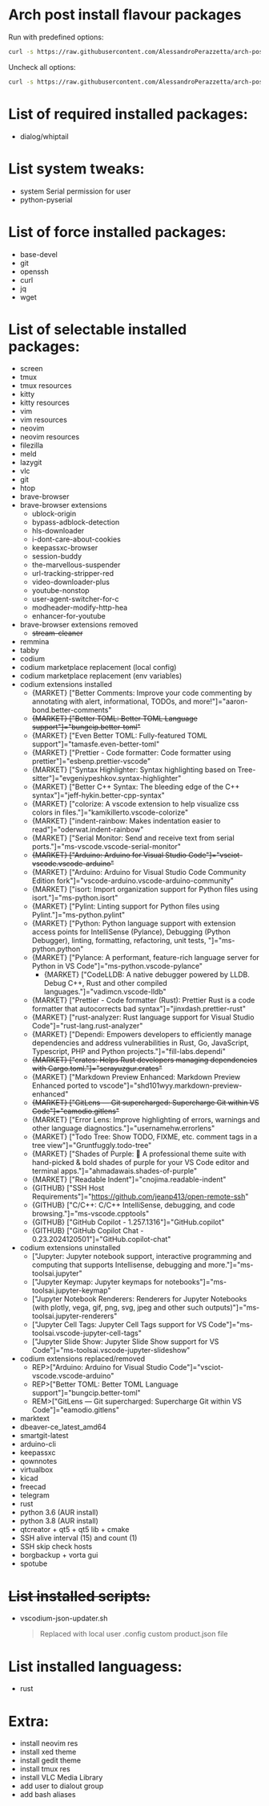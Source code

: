 # Arch post install flavour packages

Run with predefined options:
```bash
curl -s https://raw.githubusercontent.com/AlessandroPerazzetta/arch-post-install/main/install-packages.sh | bash
```
Uncheck all options:
```bash
curl -s https://raw.githubusercontent.com/AlessandroPerazzetta/arch-post-install/main/install-packages.sh | bash -s -- --none
```

# List of required installed packages:
- dialog/whiptail

# List system tweaks:
- system Serial permission for user
- python-pyserial

# List of force installed packages:
- base-devel
- git
- openssh
- curl
- jq
- wget

# List of selectable installed packages:
- screen
- tmux
- tmux resources
- kitty
- kitty resources
- vim
- vim resources
- neovim
- neovim resources
- filezilla
- meld
- lazygit
- vlc
- git
- htop
- brave-browser
- brave-browser extensions
  * ublock-origin
  * bypass-adblock-detection
  * hls-downloader
  * i-dont-care-about-cookies
  * keepassxc-browser
  * session-buddy
  * the-marvellous-suspender
  * url-tracking-stripper-red
  * video-downloader-plus
  * youtube-nonstop
  * user-agent-switcher-for-c
  * modheader-modify-http-hea
  * enhancer-for-youtube
- brave-browser extensions removed
  * ~~stream-cleaner~~
- remmina
- tabby
- codium
- codium marketplace replacement (local config)
- codium marketplace replacement (env variables)
- codium extensions installed
  * {MARKET} ["Better Comments: Improve your code commenting by annotating with alert, informational, TODOs, and more!"]="aaron-bond.better-comments"
  * ~~{MARKET} ["Better TOML: Better TOML Language support"]="bungcip.better-toml"~~
  * {MARKET} ["Even Better TOML: Fully-featured TOML support"]="tamasfe.even-better-toml"
  * {MARKET} ["Prettier - Code formatter: Code formatter using prettier"]="esbenp.prettier-vscode"
  * {MARKET} ["Syntax Highlighter: Syntax highlighting based on Tree-sitter"]="evgeniypeshkov.syntax-highlighter"
  * {MARKET} ["Better C++ Syntax: The bleeding edge of the C++ syntax"]="jeff-hykin.better-cpp-syntax"
  * {MARKET} ["colorize: A vscode extension to help visualize css colors in files."]="kamikillerto.vscode-colorize"
  * {MARKET} ["indent-rainbow: Makes indentation easier to read"]="oderwat.indent-rainbow"
  * {MARKET} ["Serial Monitor: Send and receive text from serial ports."]="ms-vscode.vscode-serial-monitor"
  * ~~{MARKET} ["Arduino: Arduino for Visual Studio Code"]="vsciot-vscode.vscode-arduino"~~
  * {MARKET} ["Arduino: Arduino for Visual Studio Code Community Edition fork"]="vscode-arduino.vscode-arduino-community"
  * {MARKET} ["isort: Import organization support for Python files using isort."]="ms-python.isort"
  * {MARKET} ["Pylint: Linting support for Python files using Pylint."]="ms-python.pylint"
  * {MARKET} ["Python: Python language support with extension access points for IntelliSense (Pylance), Debugging (Python Debugger), linting, formatting, refactoring, unit tests, "]="ms-python.python"
  * {MARKET} ["Pylance: A performant, feature-rich language server for Python in VS Code"]="ms-python.vscode-pylance"
    * {MARKET} ["CodeLLDB: A native debugger powered by LLDB. Debug C++, Rust and other compiled languages."]="vadimcn.vscode-lldb"
  * {MARKET} ["Prettier - Code formatter (Rust): Prettier Rust is a code formatter that autocorrects bad syntax"]="jinxdash.prettier-rust"
  * {MARKET} ["rust-analyzer: Rust language support for Visual Studio Code"]="rust-lang.rust-analyzer"
  * {MARKET} ["Dependi: Empowers developers to efficiently manage dependencies and address vulnerabilities in Rust, Go, JavaScript, Typescript, PHP and Python projects."]="fill-labs.dependi"
  * ~~{MARKET} ["crates: Helps Rust developers managing dependencies with Cargo.toml."]="serayuzgur.crates"~~
  * {MARKET} ["Markdown Preview Enhanced: Markdown Preview Enhanced ported to vscode"]="shd101wyy.markdown-preview-enhanced"
  * ~~{MARKET} ["GitLens — Git supercharged: Supercharge Git within VS Code"]="eamodio.gitlens"~~
  * {MARKET} ["Error Lens: Improve highlighting of errors, warnings and other language diagnostics."]="usernamehw.errorlens"
  * {MARKET} ["Todo Tree: Show TODO, FIXME, etc. comment tags in a tree view"]="Gruntfuggly.todo-tree"
  * {MARKET} ["Shades of Purple: 🦄 A professional theme suite with hand-picked & bold shades of purple for your VS Code editor and terminal apps."]="ahmadawais.shades-of-purple"
  * {MARKET} ["Readable Indent"]="cnojima.readable-indent"
  * {GITHUB} ["SSH Host Requirements"]="https://github.com/jeanp413/open-remote-ssh"
  * {GITHUB} ["C/C++: C/C++ IntelliSense, debugging, and code browsing."]="ms-vscode.cpptools"
  * {GITHUB} ["GitHub Copilot - 1.257.1316"]="GitHub.copilot"
  * {GITHUB} ["GitHub Copilot Chat - 0.23.2024120501"]="GitHub.copilot-chat"
- codium extensions uninstalled
  * ["Jupyter: Jupyter notebook support, interactive programming and computing that supports Intellisense, debugging and more."]="ms-toolsai.jupyter"
  * ["Jupyter Keymap: Jupyter keymaps for notebooks"]="ms-toolsai.jupyter-keymap"
  * ["Jupyter Notebook Renderers: Renderers for Jupyter Notebooks (with plotly, vega, gif, png, svg, jpeg and other such outputs)"]="ms-toolsai.jupyter-renderers"
  * ["Jupyter Cell Tags: Jupyter Cell Tags support for VS Code"]="ms-toolsai.vscode-jupyter-cell-tags"
  * ["Jupyter Slide Show: Jupyter Slide Show support for VS Code"]="ms-toolsai.vscode-jupyter-slideshow"
- codium extensions replaced/removed
  * REP>["Arduino: Arduino for Visual Studio Code"]="vsciot-vscode.vscode-arduino"
  * REP>["Better TOML: Better TOML Language support"]="bungcip.better-toml"
  * REM>["GitLens — Git supercharged: Supercharge Git within VS Code"]="eamodio.gitlens"
- marktext
- dbeaver-ce_latest_amd64
- smartgit-latest
- arduino-cli
- keepassxc
- qownnotes
- virtualbox
- kicad
- freecad
- telegram
- rust
- python 3.6 (AUR install)
- python 3.8 (AUR install)
- qtcreator + qt5 + qt5 lib + cmake
- SSH alive interval (15) and count (1)
- SSH skip check hosts
- borgbackup + vorta gui
- spotube

# ~~List installed scripts:~~

- vscodium-json-updater.sh
  
  > Replaced with local user .config custom product.json file

# List installed languagess:

- rust

# Extra:

- install neovim res
- install xed theme
- install gedit theme
- install tmux res
- install VLC Media Library
- add user to dialout group
- add bash aliases
